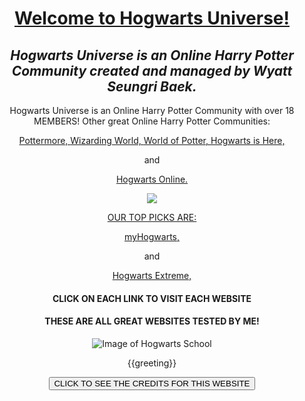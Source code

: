 <div style="text-align: center">
    <h1><u>Welcome to Hogwarts Universe!</u></h1>
    <h2><i>Hogwarts Universe is an Online Harry Potter Community
            created and managed by Wyatt Seungri Baek.</i></h2>
    <p>Hogwarts Universe is an Online Harry Potter Community with over 18 MEMBERS!
        Other great Online Harry Potter Communities:</p>
        <a href="https://pottermore.com">Pottermore, </a>
<a href="https://wizardingworld.com">Wizarding World, </a>
<a href="https://worldofpotter.com">World of Potter, </a>
<a href="http://hogwartsishere.com">Hogwarts is Here, </a>
<p>and</p>
<a href="https://hol.org.uk">Hogwarts Online.</a>
<p> </p>
<img src="../../../assets/Images/DarkHogwarts.jpg">
<p> </p>
<p><u>OUR TOP PICKS ARE:</u></p>
<a href="http://myhogwarts.com">myHogwarts, </a>
<p>and</p>
<a href="http://hexrpg">Hogwarts Extreme, </a>
<h4>CLICK ON EACH LINK TO VISIT EACH WEBSITE</h4>
<h4>THESE ARE ALL GREAT WEBSITES TESTED BY ME!</h4>
<img src="../../../assets/Images/Hogwarts0900.jpg" alt="Image of Hogwarts School">
</div>

<div style="text-align: center">
<p>{{greeting}}</p>
<button (click)="hello()">CLICK TO SEE THE CREDITS FOR THIS WEBSITE</button>
</div>

